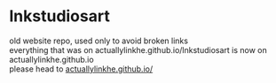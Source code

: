 # lnkstudiosart
old website repo, used only to avoid broken links\
everything that was on actuallylinkhe.github.io/lnkstudiosart is now on actuallylinkhe.github.io\
please head to [actuallylinkhe.github.io/](https://actuallylinkhe.github.io)
